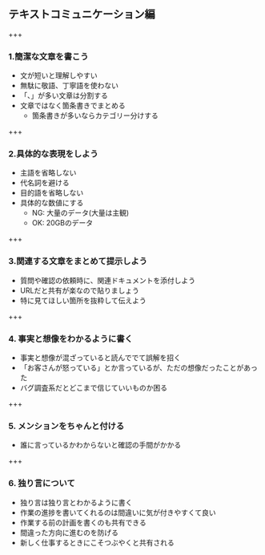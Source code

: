 ## テキストコミュニケーション編

+++

### 1.簡潔な文章を書こう

* 文が短いと理解しやすい
* 無駄に敬語、丁寧語を使わない
* 「、」が多い文章は分割する
* 文章ではなく箇条書きでまとめる
  * 箇条書きが多いならカテゴリー分けする

+++

### 2.具体的な表現をしよう

* 主語を省略しない
* 代名詞を避ける
* 目的語を省略しない
* 具体的な数値にする
  * NG: 大量のデータ(大量は主観)
  * OK: 20GBのデータ

+++

### 3.関連する文章をまとめて提示しよう

* 質問や確認の依頼時に、関連ドキュメントを添付しよう
* URLだと共有が楽なので貼りましょう
* 特に見てほしい箇所を抜粋して伝えよう

+++

### 4. 事実と想像をわかるように書く

* 事実と想像が混ざっていると読んででて誤解を招く
* 「お客さんが怒っている」とか言っているが、ただの想像だったことがあった
* バグ調査系だとどこまで信じていいものか困る

+++

### 5. メンションをちゃんと付ける

* 誰に言っているかわからないと確認の手間がかかる

+++

### 6. 独り言について

* 独り言は独り言とわかるように書く
* 作業の進捗を書いてくれるのは間違いに気が付きやすくて良い
* 作業する前の計画を書くのも共有できる
* 間違った方向に進むのを防げる
* 新しく仕事するときにこそつぶやくと共有される